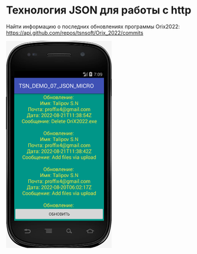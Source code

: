 # Технология JSON для работы с http

Найти информацию о последних обновлениях программы Orix2022: https://api.github.com/repos/tsnsoft/Orix_2022/commits

![Screenshot](android7.png)
